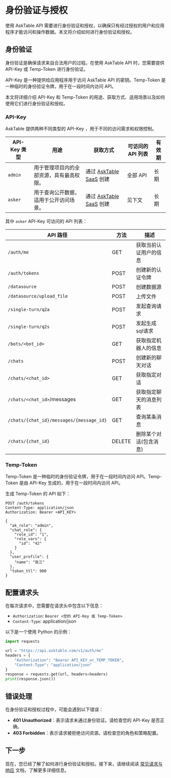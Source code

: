 # 身份验证与授权

使用 AskTable API 需要进行身份验证和授权，以确保只有经过授权的用户和应用程序才能访问和操作数据。本文将介绍如何进行身份验证和授权。

## 身份验证

身份验证是确保请求来自合法用户的过程。在使用 AskTable API 时，您需要提供 API-Key 或 Temp-Token 进行身份验证。

API-Key 是一种提供给应用程序用于访问 AskTable API 的密钥。Temp-Token 是一种临时的身份验证令牌，用于在一段时间内访问 API。

本文将详细介绍 API-Key 和 Temp-Token 的用途、获取方式、适用场景以及如何使用它们进行身份验证和授权。

###  API-Key  

AskTable 提供两种不同类型的 API-Key ，用于不同的访问需求和权限控制。

| API-Key  类型    | 用途                      | 获取方式                                             | 可访问的 API 列表                   | 有效期      |
|---------------|-------------------------|--------------------------------------------------|-----------------------------------|-------------|
| `admin`    | 用于管理项目内的全部资源，具有最高权限。    | 通过 [AskTable SaaS](https://cloud.asktable.com) 创建 | 全部 API                          | 长期        |
| `asker`    | 用于查询公开数据，适用于公开访问场景。 | 通过 [AskTable SaaS](https://cloud.asktable.com) 创建   | 见下文                             | 长期        |



其中 `asker` API-Key 可访问的 API 列表：

| API 路径 | 方法 | 描述 |
|---------|------|------|
| `/auth/me` | GET | 获取当前认证用户的信息 |
| `/auth/tokens` | POST | 创建新的认证令牌 |
| `/datasource` | POST | 创建数据源 |
| `/datasource/upload_file` | POST | 上传文件 |
| `/single-turn/q2a` | POST | 发起查询请求 |
| `/single-turn/q2s` | POST | 发起生成sql请求 |
|`/bots/<bot_id>` | GET | 获取指定机器人的信息 |
|  `/chats`  | POST | 创建新的聊天对话 |
| `/chats/<chat_id>` | GET | 获取指定对话 |
| `/chats/<chat_id>`/messages | GET | 获取指定聊天的消息列表 |
| `/chats/{chat_id}/messages/{message_id}` | GET | 查询某条消息 |
| `/chats/{chat_id}` | DELETE |删除某个对话(包含消息) |




### Temp-Token

Temp-Token 是一种临时的身份验证令牌，用于在一段时间内访问 API。Temp-Token 是由 API-Key 生成的，用于在一段时间内访问 API。

生成 Temp-Token 的 API 如下：

```http
POST /auth/tokens
Content-Type: application/json
Authorization: Bearer <API_KEY>

{
  "ak_role": "admin",
  "chat_role": {
    "role_id": "1",
    "role_vars": {
      "id": "42"
    }
  },
  "user_profile": {
    "name": "张三"
  },
  "token_ttl": 900
}
```


## 配置请求头

在每次请求中，您需要在请求头中包含以下信息：

- `Authorization`: `Bearer <您的 API-Key 或 Temp-Token>`
- `Content-Type`: application/json


以下是一个使用 Python 的示例：

```python
import requests

url = "https://api.asktable.com/v1/auth/me"
headers = {
    "Authorization": "Bearer API_KEY_or_TEMP_TOKEN",
    "Content-Type": "application/json"
}
response = requests.get(url, headers=headers)
print(response.json())
```


## 错误处理

在身份验证和授权过程中，可能会遇到以下错误：

- **401 Unauthorized**：表示请求未通过身份验证。请检查您的 API-Key 是否正确。
- **403 Forbidden**：表示请求被拒绝访问资源。请检查您的角色和策略配置。

## 下一步

现在，您已经了解了如何进行身份验证和授权。接下来，请继续阅读 [常见请求与响应](./common-requests-and-responses.md) 文档，了解更多详细信息。
